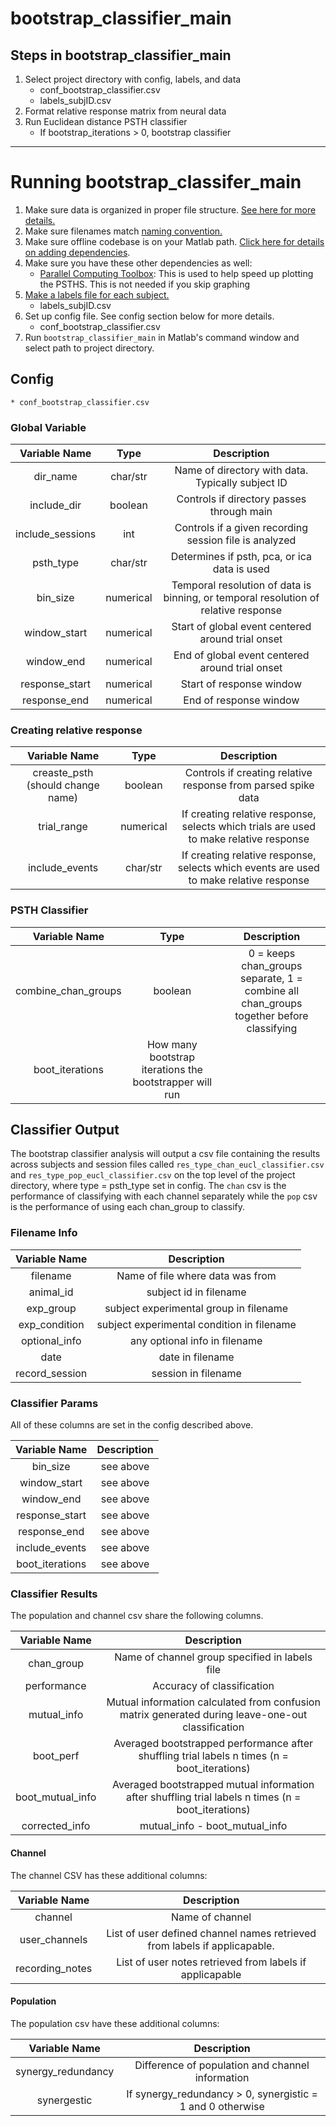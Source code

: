 # bootstrap_classifier_main
## Steps in bootstrap_classifier_main
1. Select project directory with config, labels, and data
    * conf_bootstrap_classifier.csv
    * labels_subjID.csv
2. Format relative response matrix from neural data
3. Run Euclidean distance PSTH classifier
    * If bootstrap_iterations > 0, bootstrap classifier
---
# Running bootstrap_classifer_main
1. Make sure data is organized in proper file structure. [See here for more details.](https://github.com/moxon-lab-codebase/docs/blob/main/offline_analysis/file_layout.md)
2. Make sure filenames match [naming convention.](https://github.com/moxon-lab-codebase/docs/blob/main/offline_analysis/filename_convention.md)
3. Make sure offline codebase is on your Matlab path. [Click here for details on adding dependencies](https://github.com/moxon-lab-codebase/docs/blob/main/matlab_basics/adding_dependencies.md).
4. Make sure you have these other dependencies as well:
    * [Parallel Computing Toolbox](https://www.mathworks.com/products/parallel-computing.html): This is used to help speed up plotting the PSTHS. This is not needed if you skip graphing
5. [Make a labels file for each subject.](https://github.com/moxon-lab-codebase/docs/blob/main/offline_analysis/labels_file.md)
    * labels_subjID.csv
6. Set up config file. See config section below for more details.
    * conf_bootstrap_classifier.csv
7. Run `bootstrap_classifier_main` in Matlab's command window and select path to project directory.

## Config
    * conf_bootstrap_classifier.csv
### Global Variable
|Variable Name|Type| Description |
|:-----------:|:--:| :----------:|
|dir_name|char/str|Name of directory with data. Typically subject ID|
|include_dir|boolean|Controls if directory passes through main|
|include_sessions|int|Controls if a given recording session file is analyzed|
|psth_type|char/str|Determines if psth, pca, or ica data is used|
|bin_size|numerical|Temporal resolution of data is binning, or temporal resolution of relative response|
|window_start|numerical|Start of global event centered around trial onset|
|window_end|numerical|End of global event centered around trial onset|
|response_start|numerical|Start of response window|
|response_end|numerical|End of response window|

### Creating relative response
|Variable Name|Type| Description |
|:-----------:|:--:| :----------:|
|creaste_psth (should change name)|boolean|Controls if creating relative response from parsed spike data|
|trial_range|numerical|If creating relative response, selects which trials are used to make relative response|
|include_events|char/str|If creating relative response, selects which events are used to make relative response|

### PSTH Classifier
|Variable Name|Type| Description |
|:-----------:|:--:| :----------:|
|combine_chan_groups|boolean|0 = keeps chan_groups separate, 1 = combine all chan_groups together before classifying|
|boot_iterations|How many bootstrap iterations the bootstrapper will run|

## Classifier Output
The bootstrap classifier analysis will output a csv file containing the results across subjects and session files called `res_type_chan_eucl_classifier.csv` and `res_type_pop_eucl_classifier.csv` on the top level of the project directory, where type = psth_type set in config. The `chan` csv is the performance of classifying with each channel separately while the `pop` csv is the performance of using each chan_group to classify.

### Filename Info

|Variable Name| Description |
|:-----------:| :----------:|
|filename|Name of file where data was from|
|animal_id|subject id in filename|
|exp_group|subject experimental group in filename|
|exp_condition|subject experimental condition in filename|
|optional_info|any optional info in filename|
|date|date in filename|
|record_session|session in filename|

### Classifier Params
All of these columns are set in the config described above.

|Variable Name| Description |
|:-----------:| :----------:|
|bin_size|see above|
|window_start|see above|
|window_end|see above|
|response_start|see above|
|response_end|see above|
|include_events|see above|
|boot_iterations|see above|

### Classifier Results
The population and channel csv share the following columns.

|Variable Name| Description |
|:-----------:| :----------:|
|chan_group|Name of channel group specified in labels file|
|performance|Accuracy of classification|
|mutual_info|Mutual information calculated from confusion matrix generated during leave-one-out classification|
|boot_perf|Averaged bootstrapped performance after shuffling trial labels n times (n = boot_iterations)|
|boot_mutual_info|Averaged bootstrapped mutual information after shuffling trial labels n times (n = boot_iterations)|
|corrected_info|mutual_info - boot_mutual_info|

#### Channel
The channel CSV has these additional columns:

|Variable Name| Description |
|:-----------:| :----------:|
|channel|Name of channel|
|user_channels|List of user defined channel names retrieved from labels if applicapable.
|recording_notes|List of user notes retrieved from labels if applicapable|

#### Population
The population csv have these additional columns:

|Variable Name| Description |
|:-----------:| :----------:|
|synergy_redundancy|Difference of population and channel information|
|synergestic|If synergy_redundancy > 0, synergistic = 1 and 0 otherwise|